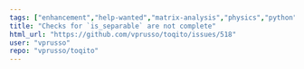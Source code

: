 ```yaml
---
tags: ["enhancement","help-wanted","matrix-analysis","physics","python","python-3","quantum","quantum-computing","quantum-information","unitaryHACK-2024","unitaryhack"]
title: "Checks for `is_separable` are not complete"
html_url: "https://github.com/vprusso/toqito/issues/518"
user: "vprusso"
repo: "vprusso/toqito"
---
```



